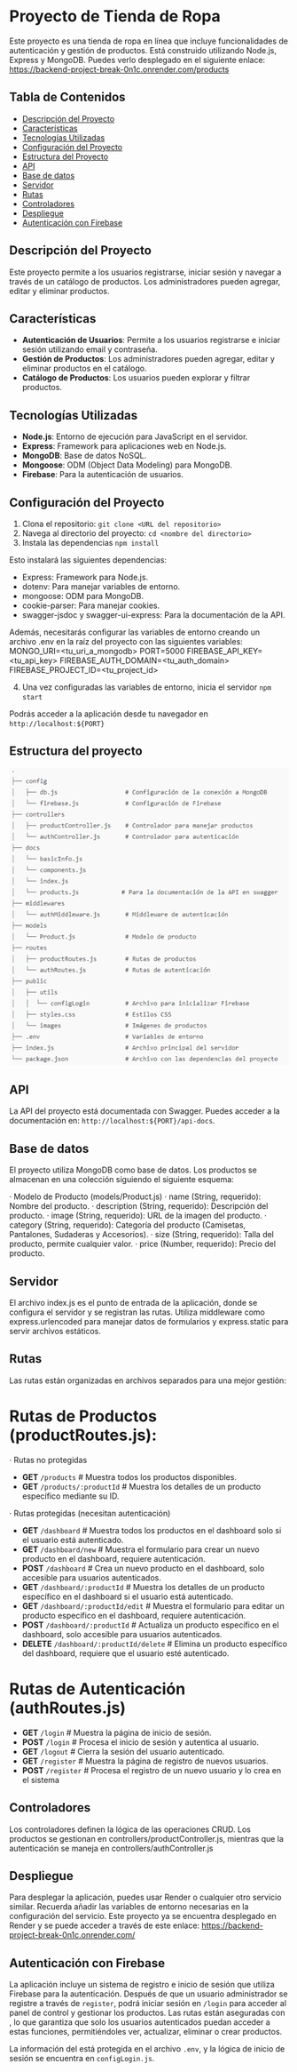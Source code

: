# Proyecto de Tienda de Ropa

Este proyecto es una tienda de ropa en línea que incluye funcionalidades de autenticación y gestión de productos. Está construido utilizando Node.js, Express y MongoDB. Puedes verlo desplegado en el siguiente enlace: https://backend-project-break-0n1c.onrender.com/products

## Tabla de Contenidos

- [Descripción del Proyecto](#descripción-del-proyecto)
- [Características](#características)
- [Tecnologías Utilizadas](#tecnologías-utilizadas)
- [Configuración del Proyecto](#configuración-del-proyecto)
- [Estructura del Proyecto](#estructura-del-proyecto)
- [API](#api)
- [Base de datos](#base-de-datos)
- [Servidor](#servidor)
- [Rutas](#rutas)
- [Controladores](#controladores)
- [Despliegue](#despliegue)
- [Autenticación con Firebase](#autenticación-con-Firebase)

## Descripción del Proyecto

Este proyecto permite a los usuarios registrarse, iniciar sesión y navegar a través de un catálogo de productos. 
Los administradores pueden agregar, editar y eliminar productos.

## Características

- **Autenticación de Usuarios**: Permite a los usuarios registrarse e iniciar sesión utilizando email y contraseña.
- **Gestión de Productos**: Los administradores pueden agregar, editar y eliminar productos en el catálogo.
- **Catálogo de Productos**: Los usuarios pueden explorar y filtrar productos.

## Tecnologías Utilizadas

- **Node.js**: Entorno de ejecución para JavaScript en el servidor.
- **Express**: Framework para aplicaciones web en Node.js.
- **MongoDB**: Base de datos NoSQL.
- **Mongoose**: ODM (Object Data Modeling) para MongoDB.
- **Firebase**: Para la autenticación de usuarios.

## Configuración del Proyecto

1. Clona el repositorio:
   `git clone <URL del repositorio>`
2. Navega al directorio del proyecto:
   `cd <nombre del directorio>`
3. Instala las dependencias
   `npm install `

Esto instalará las siguientes dependencias:

- Express: Framework para Node.js.
- dotenv: Para manejar variables de entorno.
- mongoose: ODM para MongoDB.
- cookie-parser: Para manejar cookies.
- swagger-jsdoc y swagger-ui-express: Para la documentación de la API.

Además, necesitarás configurar las variables de entorno creando un archivo .env en la raíz del proyecto con las siguientes variables:
MONGO_URI=<tu_uri_a_mongodb>
PORT=5000
FIREBASE_API_KEY=<tu_api_key>
FIREBASE_AUTH_DOMAIN=<tu_auth_domain>
FIREBASE_PROJECT_ID=<tu_project_id>

4. Una vez configuradas las variables de entorno, inicia el servidor 
    `npm start`

Podrás acceder a la aplicación desde tu navegador en `http://localhost:${PORT}`

## Estructura del proyecto
![alt text](image.png)

## API 
La API del proyecto está documentada con Swagger. Puedes acceder a la documentación en: `http://localhost:${PORT}/api-docs`.

## Base de datos 
El proyecto utiliza MongoDB como base de datos. Los productos se almacenan en una colección siguiendo el siguiente esquema:

· Modelo de Producto (models/Product.js)
· name (String, requerido): Nombre del producto.
· description (String, requerido): Descripción del producto.
· image (String, requerido): URL de la imagen del producto.
· category (String, requerido): Categoría del producto (Camisetas, Pantalones, Sudaderas y Accesorios).
· size (String, requerido): Talla del producto, permite cualquier valor. 
· price (Number, requerido): Precio del producto.

## Servidor 
El archivo index.js es el punto de entrada de la aplicación, donde se configura el servidor y se registran las rutas. Utiliza middleware como express.urlencoded para manejar datos de formularios y express.static para servir archivos estáticos.

## Rutas

Las rutas están organizadas en archivos separados para una mejor gestión:

# Rutas de Productos (productRoutes.js):

· Rutas no protegidas 
- **GET** `/products`  # Muestra todos los productos disponibles.
- **GET** `/products/:productId`  # Muestra los detalles de un producto específico mediante su ID.

· Rutas protegidas (necesitan autenticación) 
- **GET** `/dashboard`  # Muestra todos los productos en el dashboard solo si el usuario está autenticado.
- **GET** `/dashboard/new`  # Muestra el formulario para crear un nuevo producto en el dashboard, requiere autenticación.
- **POST** `/dashboard`  # Crea un nuevo producto en el dashboard, solo accesible para usuarios autenticados.
- **GET** `/dashboard/:productId`  # Muestra los detalles de un producto específico en el dashboard si el usuario está autenticado.
- **GET** `/dashboard/:productId/edit`  # Muestra el formulario para editar un producto específico en el dashboard, requiere autenticación.
- **POST** `/dashboard/:productId`  # Actualiza un producto específico en el dashboard, solo accesible para usuarios autenticados.
- **DELETE** `/dashboard/:productId/delete`  # Elimina un producto específico del dashboard, requiere que el usuario esté autenticado.

# Rutas de Autenticación (authRoutes.js)
- **GET** `/login`  # Muestra la página de inicio de sesión.
- **POST** `/login`  # Procesa el inicio de sesión y autentica al usuario.
- **GET** `/logout`  # Cierra la sesión del usuario autenticado.
- **GET** `/register`  # Muestra la página de registro de nuevos usuarios.
- **POST** `/register`  # Procesa el registro de un nuevo usuario y lo crea en el sistema

## Controladores 
Los controladores definen la lógica de las operaciones CRUD. Los productos se gestionan en controllers/productController.js, mientras que la autenticación se maneja en controllers/authController.js

## Despliegue
Para desplegar la aplicación, puedes usar Render o cualquier otro servicio similar. 
Recuerda añadir las variables de entorno necesarias en la configuración del servicio.
Este proyecto ya se encuentra desplegado en Render y se puede acceder a través de este enlace: https://backend-project-break-0n1c.onrender.com/

## Autenticación con Firebase
La aplicación incluye un sistema de registro e inicio de sesión que utiliza Firebase para la autenticación. Después de que un usuario administrador se registre a través de `register`, podrá iniciar sesión en `/login` para acceder al panel de control y gestionar los productos. Las rutas están aseguradas con <authMiddleware>, lo que garantiza que solo los usuarios autenticados puedan acceder a estas funciones, permitiéndoles ver, actualizar, eliminar o crear productos.

La información del <serviceAccount> está protegida en el archivo `.env`, y la lógica de inicio de sesión se encuentra en `configLogin.js`.